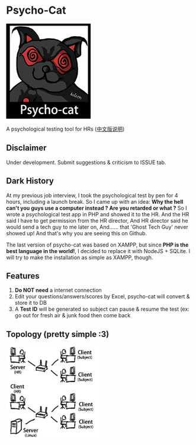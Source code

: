 # Psycho-Cat #

![psycho-cat](public/img/psycho-cat.jpg)

A psychological testing tool for HRs ([中文版说明](README_CN.md))

## Disclaimer

Under development. Submit suggestions & criticism to ISSUE tab.

## Dark History

At my previous job interview, I took the psychological test by pen for 4 hours, including a 
launch break. So I came up with an idea: __Why the hell can't you guys use a computer
instead ? Are you retarded or what ?__ So I wrote a psychological test app in PHP and showed 
it to the HR. 
And the HR said I have to get permission from the HR director, 
And HR director said he would send a tech guy to me later on, 
And...... that 'Ghost Tech Guy' never showed up!
And that's why you are seeing this on Github.

The last version of psycho-cat was based on XAMPP, but since __PHP is the best language in the world!__,
I decided to replace it with NodeJS + SQLite. I will try to make the installation as simple as XAMPP, though.

## Features

1. __Do NOT need__ a internet connection 
2. Edit your questions/answers/scores by Excel, psycho-cat will convert & store it to DB
3. A __Test ID__ will be generated so subject can pause & resume the test (ex: go out for
fresh air & junk food then come back

## Topology (pretty simple :3)

![topology](public/img/topology.jpg)